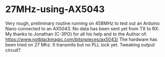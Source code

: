 # 27MHz-using-AX5043
Very rough, preliminary routine running on 458MHz to test out an Arduino Nano connected to an AX5043. No data has been sent yet from TX to RX. My thanks to Jonathan (C-3PO) for all his help and to the Author of:
https://www.notblackmagic.com/bitsnpieces/ax5043/
The hardware has been tried on 27 Mhz. It transmits but no PLL lock yet. Tweaking output circuit?

